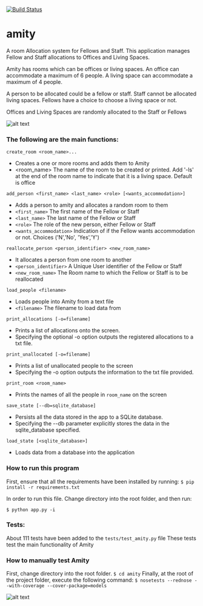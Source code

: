 [![Build Status](https://travis-ci.org/andela-wcyn/amity.svg?branch=develop)](https://travis-ci.org/andela-wcyn/amity)
# amity

A room Allocation system for Fellows and Staff. 
This application manages Fellow and Staff allocations to Offices and Living Spaces.

Amity has rooms which can be offices or living spaces. An office can accommodate a maximum of 6 people.
A living space can accommodate a maximum of 4 people.

A person to be allocated could be a fellow or staff. 
Staff cannot be allocated living spaces.
Fellows have a choice to choose a living space or not.

Offices and Living Spaces are randomly allocated to the Staff or Fellows


![alt text](https://s16.postimg.org/62q7weoz9/Screen_Shot_2017_03_16_at_6_31_42_AM.png "Amity Room Allocation Application")

### The following are the main functions:
`create_room <room_name>...`
- Creates a one or more rooms and adds them to Amity
- <room_name> The name of the room to be created or printed. Add '-ls' at the end of the room name to indicate that it is a living space. Default is office

`add_person <first_name> <last_name> <role> [<wants_accommodation>]`
- Adds a person to amity and allocates a random room to them
- `<first_name>`   The first name of the Fellow or Staff
- `<last_name>` The last name of the Fellow or Staff
- `<role>`  The role of the new person, either Fellow or Staff
- `<wants_accommodation>` Indication of if the Fellow wants accommodation or not. Choices ('N','No', 'Yes','Y')

`reallocate_person <person_identifier> <new_room_name>`
- It allocates a person from one room to another
- `<person_identifier>`       A Unique User identifier of the Fellow or Staff
- `<new_room_name>`       The Room name to which the Fellow or Staff is to be reallocated

`load_people <filename>`
- Loads people into Amity from a text file
- `<filename>` The filename to load data from        

`print_allocations [-o=filename]`
- Prints a list of allocations onto the screen. 
- Specifying the optional  -o  option outputs the registered allocations to a txt file.

`print_unallocated [-o=filename]`
- Prints a list of unallocated people to the screen
- Specifying the  -o  option outputs the information to the txt file provided.

`print_room <room_name>`
- Prints the names of all the people in  `room_name`  on the
screen

`save_state [--db=sqlite_database]`
- Persists all the data stored in the app to a SQLite database.
- Specifying the  --db  parameter explicitly stores the data in the sqlite_database  specified.

`load_state [<sqlite_database>]`
- Loads data from a database into the application


### How to run this program
First, ensure that all the requirements have been installed by running:
```$ pip install -r requirements.txt```

In order to run this file. Change directory into the root folder, and then run:
```
$ python app.py -i
```

### Tests:
About 111 tests have been added to the `tests/test_amity.py` file
These tests test the main functionality of Amity


### How to manually test Amity
First, change directory into the root folder.
```$ cd amity```
Finally, at the root of the project folder, execute the following command:
```$ nosetests --rednose --with-coverage --cover-package=models```

![alt text](http://oi64.tinypic.com/fbywkz.jpg "Amity Nose Tests")
